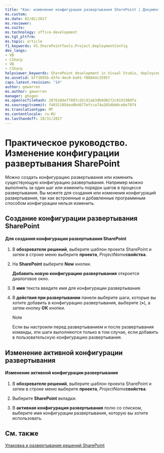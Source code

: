 ```yaml
---
title: "Как: изменение конфигурации развертывания SharePoint | Документы Microsoft"
ms.custom: 
ms.date: 02/02/2017
ms.reviewer: 
ms.suite: 
ms.technology: office-development
ms.tgt_pltfrm: 
ms.topic: article
f1_keywords: VS.SharePointTools.Project.DeploymentConfig
dev_langs:
- VB
- CSharp
- VB
- CSharp
helpviewer_keywords: SharePoint development in Visual Studio, deploying
ms.assetid: bff1895b-d3fe-4ec0-ba91-f8884dc35957
caps.latest.revision: "14"
author: gewarren
ms.author: gewarren
manager: ghogen
ms.openlocfilehash: 287618def7897cd2c91a63db9d8272c919190dfa
ms.sourcegitcommit: f40311056ea0b4677efcca74a285dbb0ce0e7974
ms.translationtype: MT
ms.contentlocale: ru-RU
ms.lasthandoff: 10/31/2017
---
```

# <a name="how-to-edit-a-sharepoint-deployment-configuration"></a>Практическое руководство. Изменение конфигурации развертывания SharePoint
  Можно создать конфигурацию развертывания или изменить существующую конфигурацию развертывания. Например можно выполнить за один шаг или изменить порядок шагов в процессе развертывания. Вы можете для создания или изменения конфигураций развертывания, так как встроенные и добавленные программным способом конфигурации нельзя изменить.  
  
## <a name="creating-a-sharepoint-deployment-configuration"></a>Создание конфигурации развертывания SharePoint  
  
#### <a name="to-create-a-sharepoint-deployment-configuration"></a>Для создания конфигурации развертывания SharePoint  
  
1.  В **обозревателе решений**, выберите шаблон проекта SharePoint и затем в строке меню выберите **проекта**, *ProjectName***свойства**.  
  
2.  На **SharePoint** выберите **New** кнопки.  
  
     **Добавить новую конфигурацию развертывания** откроется диалоговое окно.  
  
3.  В **имя** текста введите имя для конфигурации развертывания.  
  
4.  В **действия при развертывании** панели выберите шаги, которые вы хотите добавить в конфигурацию развертывания, выберите (**>**), а затем кнопку **ОК** кнопки.  
  
    > [!NOTE]  
    >  Если вы настроили перед развертыванием и после развертывания команды, эти шаги выполняются только в том случае, если добавить в пользовательскую конфигурацию развертывания.  
  
## <a name="changing-the-active-deployment-configuration"></a>Изменение активной конфигурации развертывания  
  
#### <a name="to-change-the-active-deployment-configuration"></a>Изменение активной конфигурации развертывания  
  
1.  В **обозревателе решений**, выберите шаблон проекта SharePoint и затем в строке меню выберите **проекта**, *ProjectName***свойства**.  
  
2.  Выберите **SharePoint** вкладки.  
  
3.  В **активная конфигурация развертывания** полю со списком, выберите имя конфигурации развертывания, которую вы хотите использовать.  
  
## <a name="see-also"></a>См. также  
 [Упаковка и развертывание решений SharePoint](../sharepoint/packaging-and-deploying-sharepoint-solutions.md)  
  
  